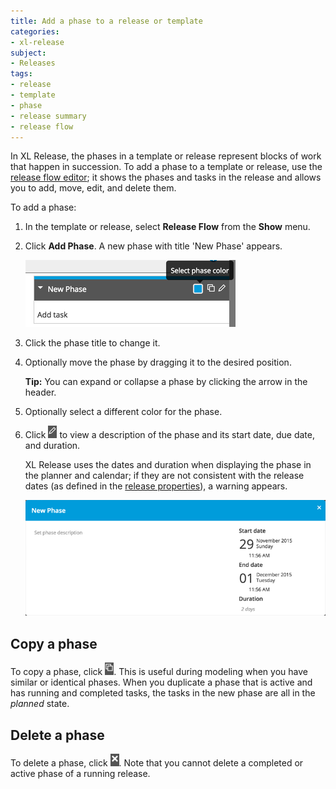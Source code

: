 ```yaml
---
title: Add a phase to a release or template
categories:
- xl-release
subject:
- Releases
tags:
- release
- template
- phase
- release summary
- release flow
---
```


In XL Release, the phases in a template or release represent blocks of work that happen in succession. To add a phase to a template or release, use the [release flow editor](/xl-release/how-to/using-the-release-flow-editor.html); it shows the phases and tasks in the release and allows you to add, move, edit, and delete them.

To add a phase:

1. In the template or release, select **Release Flow** from the **Show** menu.
1. Click **Add Phase**. A new phase with title 'New Phase' appears.

    ![New Phase](../images/new-phase.png)

1. Click the phase title to change it.
1. Optionally move the phase by dragging it to the desired position.

    **Tip:** You can expand or collapse a phase by clicking the arrow in the header.

1. Optionally select a different color for the phase.
1. Click ![Phase details icon](../images/phase-details-icon.png) to view a description of the phase and its start date, due date, and duration.

     XL Release uses the dates and duration when displaying the phase in the planner and calendar; if they are not consistent with the release dates (as defined in the [release properties](/xl-release/how-to/configure-release-properties.html)), a warning appears.

    ![Phase details popup](../images/phase-details-popup.png)

## Copy a phase

To copy a phase, click ![Duplicate icon](../images/duplicate-icon.png). This is useful during modeling when you have similar or identical phases. When you duplicate a phase that is active and has running and completed tasks, the tasks in the new phase are all in the *planned* state.

## Delete a phase

To delete a phase, click ![Delete icon](../images/delete-icon.png). Note that you cannot delete a completed or active phase of a running release.
